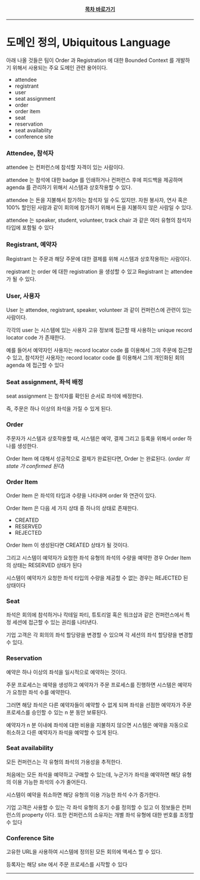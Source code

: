 <div align="center">

#### [목차 바로가기](https://github.com/dhslrl321/cqrs-journey-guide-korean/blob/master/Table%20of%20Contents.md)

</div>

---

# 도메인 정의, Ubiquitous Language

아래 나올 것들은 팀이 Order 과 Registration 에 대한 Bounded Context 를 개발하기 위해서 사용되는 주요 도메인 관련 용어이다.

- attendee
- registrant
- user
- seat assignment
- order
- order item
- seat
- reservation
- seat availablity
- conference site

### Attendee, 참석자

attendee 는 컨퍼런스에 참석할 자격이 있는 사람이다.

attendee 는 참석에 대한 badge 를 인쇄하거나 컨퍼런스 후에 피드백을 제공하며 agenda 를 관리하기 위해서 시스템과 상호작용할 수 있다.

attendee 는 돈을 지불해서 참가하는 참석자 일 수도 있지만. 자원 봉사자, 연사 혹은 100% 할인된 사람과 같이 회의에 참가하기 위해서 돈을 지불하지 않은 사람일 수 있다.

attendee 는 speaker, student, volunteer, track chair 과 같은 여러 유형의 참석자 타입에 포함될 수 있다

### Registrant, 예약자

Registrant 는 주문과 해당 주문에 대한 결제를 위해 시스템과 상호작용하는 사람이다.

registrant 는 order 에 대한 registration 을 생성할 수 있고 Registrant 는 attendee 가 될 수 있다.

### User, 사용자

User 는 attendee, registrant, speaker, volunteer 과 같이 컨퍼런스에 관련이 있는 사람이다.

각각의 user 는 시스템에 있는 사용자 고유 정보에 접근할 때 사용하는 unique record locator code 가 존재한다.

예를 들어서 예약자인 사용자는 record locator code 를 이용해서 그의 주문에 접근할 수 있고, 참석자인 사용자는 record locator code 를 이용해서 그의 개인화된 회의 agenda 에 접근할 수 있다

### Seat assignment, 좌석 배정

seat assignment 는 참석자를 확인된 순서로 좌석에 배정한다.

즉, 주문은 하나 이상의 좌석을 가질 수 있게 된다.

### Order

주문자가 시스템과 상호작용할 때, 시스템은 예약, 결제 그리고 등록을 위해서 order 하나를 생성한다.

Order Item 에 대해서 성공적으로 결제가 완료된다면, Order 는 완료된다. (_order 의 state 가 confirmed 된다_)

### Order Item

Order Item 은 좌석의 타입과 수량을 나타내며 order 와 연관이 있다.

Order Item 은 다음 세 가지 상태 중 하나의 상태로 존재한다.

- CREATED
- RESERVED
- REJECTED

Order Item 이 생성된다면 CREATED 상태가 될 것이다.

그리고 시스템이 예약자가 요청한 좌석 유형의 좌석의 수량을 예약한 경우 Order Item 의 상태는 RESERVED 상태가 된다

시스템이 예약자가 요청한 좌석 타입의 수량을 제공할 수 없는 경우는 REJECTED 된 상태이다

### Seat

좌석은 회의에 참석하거나 칵테일 파티, 튜토리얼 혹은 워크샵과 같은 컨퍼런스에서 특정 세션에 접근할 수 있는 권리를 나타낸다.

기업 고객은 각 회의의 좌석 할당량을 변경할 수 있으며 각 세션의 좌석 할당량을 변경할 수 있다.

### Reservation

예약은 하나 이상의 좌석을 일시적으로 예약하는 것이다.

주문 프로세스는 예약을 생성하고 예약자가 주문 프로세스를 진행하면 시스템은 예약자가 요청한 좌석 수를 예약한다.

그러면 해당 좌석은 다른 예약자들이 예약할 수 없게 되며 좌석을 선점한 예약자가 주문 프로세스를 승인할 수 있는 n 분 동안 보류된다.

예약자가 n 분 이내에 좌석에 대한 비용을 지불하지 않으면 시스템은 예약을 자동으로 취소하고 다른 예약자가 좌석을 예약할 수 있게 된다.

### Seat availability

모든 컨퍼런스는 각 유형의 좌석의 가용성을 추적한다.

처음에는 모든 좌석을 예약하고 구매할 수 있는데, 누군가가 좌석을 예약하면 해당 유형의 이용 가능한 좌석의 수가 줄어든다.

시스템이 예약을 취소하면 해당 유형의 이용 가능한 좌석 수가 증가한다.

기업 고객은 사용할 수 있는 각 좌석 유형의 초기 수를 정의할 수 있고 이 정보들은 컨퍼런스의 property 이다. 또한 컨퍼런스의 소유자는 개별 좌석 유형에 대한 번호를 조정할 수 있다

### Conference Site

고유한 URL을 사용하여 시스템에 정의된 모든 회의에 액세스 할 수 있다.

등록자는 해당 site 에서 주문 프로세스를 시작할 수 있다

---

